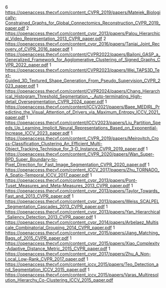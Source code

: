 6 https://openaccess.thecvf.com/content_CVPR_2019/papers/Matejek_Biologically-Constrained_Graphs_for_Global_Connectomics_Reconstruction_CVPR_2019_paper.pdf
2 https://openaccess.thecvf.com/content_cvpr_2013/papers/Palou_Hierarchical_Video_Representation_2013_CVPR_paper.pdf
2 https://openaccess.thecvf.com/content_cvpr_2016/papers/Taniai_Joint_Recovery_of_CVPR_2016_paper.pdf
1 https://openaccess.thecvf.com/content/CVPR2022/papers/Bailoni_GASP_a_Generalized_Framework_for_Agglomerative_Clustering_of_Signed_Graphs_CVPR_2022_paper.pdf
1 https://openaccess.thecvf.com/content/CVPR2023/papers/Wei_TAPS3D_Text-Guided_3D_Textured_Shape_Generation_From_Pseudo_Supervision_CVPR_2023_paper.pdf
1 https://openaccess.thecvf.com/content/CVPR2024/papers/Chang_Hierarchical_Histogram_Threshold_Segmentation_-_Auto-terminating_High-detail_Oversegmentation_CVPR_2024_paper.pdf
1 https://openaccess.thecvf.com/content/ICCV2021/papers/Baee_MEDIRL_Predicting_the_Visual_Attention_of_Drivers_via_Maximum_Entropy_ICCV_2021_paper.pdf
1 https://openaccess.thecvf.com/content/ICCV2023/papers/Liu_Partition_Speeds_Up_Learning_Implicit_Neural_Representations_Based_on_Exponential-Increase_ICCV_2023_paper.pdf
1 https://openaccess.thecvf.com/content_CVPR_2019/papers/Meirovitch_Cross-Classification_Clustering_An_Efficient_Multi-Object_Tracking_Technique_for_3-D_Instance_CVPR_2019_paper.pdf
1 https://openaccess.thecvf.com/content_CVPR_2020/papers/Wan_Super-BPD_Super_Boundary-to-Pixel_Direction_for_Fast_Image_Segmentation_CVPR_2020_paper.pdf
1 https://openaccess.thecvf.com/content_ICCV_2017/papers/Zhu_TORNADO_A_Spatio-Temporal_ICCV_2017_paper.pdf
1 https://openaccess.thecvf.com/content_cvpr_2013/papers/Pont-Tuset_Measures_and_Meta-Measures_2013_CVPR_paper.pdf
1 https://openaccess.thecvf.com/content_cvpr_2013/papers/Taylor_Towards_Fast_and_2013_CVPR_paper.pdf
1 https://openaccess.thecvf.com/content_cvpr_2013/papers/Weiss_SCALPEL_Segmentation_Cascades_2013_CVPR_paper.pdf
1 https://openaccess.thecvf.com/content_cvpr_2013/papers/Yan_Hierarchical_Saliency_Detection_2013_CVPR_paper.pdf
1 https://openaccess.thecvf.com/content_cvpr_2014/papers/Arbelaez_Multiscale_Combinatorial_Grouping_2014_CVPR_paper.pdf
1 https://openaccess.thecvf.com/content_cvpr_2015/papers/Jiang_Matching_Bags_of_2015_CVPR_paper.pdf
1 https://openaccess.thecvf.com/content_cvpr_2015/papers/Xiao_Complexity-Adaptive_Distance_Metric_2015_CVPR_paper.pdf
1 https://openaccess.thecvf.com/content_cvpr_2017/papers/Zhu_A_Non-Local_Low-Rank_CVPR_2017_paper.pdf
1 https://openaccess.thecvf.com/content_iccv_2015/papers/Teo_Detection_and_Segmentation_ICCV_2015_paper.pdf
1 https://openaccess.thecvf.com/content_iccv_2015/papers/Varas_Multiresolution_Hierarchy_Co-Clustering_ICCV_2015_paper.pdf
